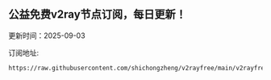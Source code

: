 ## 公益免费v2ray节点订阅，每日更新！
更新时间：2025-09-03

订阅地址:
```
https://raw.githubusercontent.com/shichongzheng/v2rayfree/main/v2rayfree
```
